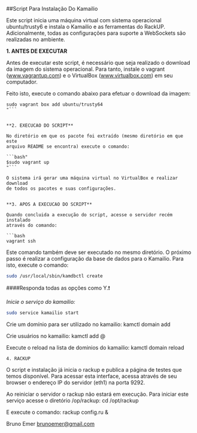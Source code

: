 ##Script Para Instalação Do Kamailio


Este script inicia uma máquina virtual com sistema operacional ubuntu/trusty6
e instala o Kamailio e as ferramentas do RackUP. Adicionalmente, todas as 
configurações para suporte a WebSockets são realizadas no ambiente.


**1. ANTES DE EXECUTAR**

Antes de executar este script, é necessário que seja realizado o download
da imagem do sistema operacional. Para tanto, instale o vagrant 
(www.vagrantup.com) e o VirtualBox (www.virtualbox.com) em seu computador.

Feito isto, execute o comando abaixo para efetuar o download da imagem:

```bash"
sudo vagrant box add ubuntu/trusty64
"```


**2. EXECUCAO DO SCRIPT**

No diretório em que os pacote foi extraído (mesmo diretório em que este
arquivo README se encontra) execute o comando:

```bash"
$sudo vagrant up
"```

O sistema irá gerar uma máquina virtual no VirtualBox e realizar download
de todos os pacotes e suas configurações.


**3. APOS A EXECUCAO DO SCRIPT**

Quando concluida a execução do script, acesse o servidor recém instalado
através do comando:

```bash
vagrant ssh
```

Este comando também deve ser executado no mesmo diretório.
O próximo passo é realizar a configuração da base de dados para o Kamailio.
Para isto, execute o comando:

```bash
sudo /usr/local/sbin/kamdbctl create
```

####Responda todas as opções como Y.:heavy_exclamation_mark:

*Inicie o serviço do kamailio:*

```bash
sudo service kamailio start
```

Crie um domínio para ser utilizado no kamailio:
kamctl domain add <nome do dominio>

Crie usuários no kamailio:
kamctl add <user>@<dominio> <senha>

Execute o reload na lista de dominios do kamailio:
kamctl domain reload


	4. RACKUP

O script e instalação já inicia o rackup e publica a página de testes que
temos disponível. Para acessar esta interface, acessa através de seu browser
o endereço IP do servidor (eth1) na porta 9292.

Ao reiniciar o servidor o rackup não estará em execução. Para iniciar este 
serviço acesse o diretório /op/rackup:
cd /opt/rackup

E execute o comando:
rackup config.ru &





Bruno Emer
brunoemer@gmail.com

